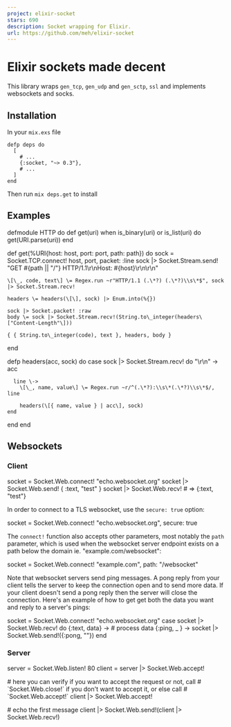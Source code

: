 ```yaml
---
project: elixir-socket
stars: 690
description: Socket wrapping for Elixir.
url: https://github.com/meh/elixir-socket
---
```


Elixir sockets made decent
==========================

This library wraps `gen_tcp`, `gen_udp` and `gen_sctp`, `ssl` and implements websockets and socks.

Installation
------------

In your `mix.exs` file

```
defp deps do
  [
    # ...
    {:socket, "~> 0.3"},
    # ...
  ]
end
```

Then run `mix deps.get` to install

Examples
--------

defmodule HTTP do
  def get(uri) when is\_binary(uri) or is\_list(uri) do
    get(URI.parse(uri))
  end

  def get(%URI{host: host, port: port, path: path}) do
    sock \= Socket.TCP.connect! host, port, packet: :line
    sock |> Socket.Stream.send! "GET #{path || "/"} HTTP/1.1\\r\\nHost: #{host}\\r\\n\\r\\n"

    \[\_, code, text\] \= Regex.run ~r"HTTP/1.1 (.\*?) (.\*?)\\s\*$", sock |> Socket.Stream.recv!

    headers \= headers(\[\], sock) |> Enum.into(%{})

    sock |> Socket.packet! :raw
    body \= sock |> Socket.Stream.recv!(String.to\_integer(headers\["Content-Length"\]))

    { { String.to\_integer(code), text }, headers, body }
  end

  defp headers(acc, sock) do
    case sock |> Socket.Stream.recv! do
      "\\r\\n" \->
        acc

      line \->
        \[\_, name, value\] \= Regex.run ~r/^(.\*?):\\s\*(.\*?)\\s\*$/, line

        headers(\[{ name, value } | acc\], sock)
    end
  end
end

Websockets
----------

### Client

socket \= Socket.Web.connect! "echo.websocket.org"
socket |> Socket.Web.send! { :text, "test" }
socket |> Socket.Web.recv! \# => {:text, "test"}

In order to connect to a TLS websocket, use the `secure: true` option:

socket \= Socket.Web.connect! "echo.websocket.org", secure: true

The `connect!` function also accepts other parameters, most notably the `path` parameter, which is used when the websocket server endpoint exists on a path below the domain ie. "example.com/websocket":

socket \= Socket.Web.connect! "example.com", path: "/websocket"

Note that websocket servers send ping messages. A pong reply from your client tells the server to keep the connection open and to send more data. If your client doesn't send a pong reply then the server will close the connection. Here's an example of how to get get both the data you want and reply to a server's pings:

socket \= Socket.Web.connect! "echo.websocket.org"
case socket |> Socket.Web.recv! do
  {:text, data} \->
    \# process data
  {:ping, \_ } \-\>
    socket |> Socket.Web.send!({:pong, ""})
end

### Server

server \= Socket.Web.listen! 80
client \= server |> Socket.Web.accept!

\# here you can verify if you want to accept the request or not, call
\# \`Socket.Web.close!\` if you don't want to accept it, or else call
\# \`Socket.Web.accept!\`
client |> Socket.Web.accept!

\# echo the first message
client |> Socket.Web.send!(client |> Socket.Web.recv!)
